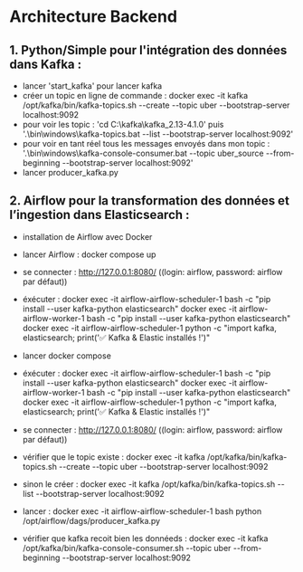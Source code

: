 # Architecture Backend

## 1. Python/Simple pour l'intégration des données dans Kafka : 

- lancer 'start_kafka' pour lancer kafka
- créer un topic en ligne de commande : docker exec -it kafka /opt/kafka/bin/kafka-topics.sh --create --topic uber --bootstrap-server localhost:9092
- pour voir les topic : 'cd C:\kafka\kafka_2.13-4.1.0' puis '.\bin\windows\kafka-topics.bat --list --bootstrap-server localhost:9092'
- pour voir en tant réel tous les messages envoyés dans mon topic : '.\bin\windows\kafka-console-consumer.bat --topic uber_source --from-beginning --bootstrap-server localhost:9092'
- lancer producer_kafka.py

## 2. Airflow pour la transformation des données et l’ingestion dans Elasticsearch : 

- installation de Airflow avec Docker
- lancer Airflow : docker compose up
- se connecter : http://127.0.0.1:8080/ ((login: airflow, password: airflow par défaut))
- éxécuter : 
docker exec -it airflow-airflow-scheduler-1 bash -c "pip install --user kafka-python elasticsearch"
docker exec -it airflow-airflow-worker-1 bash -c "pip install --user kafka-python elasticsearch"
docker exec -it airflow-airflow-scheduler-1 python -c "import kafka, elasticsearch; print('✅ Kafka & Elastic installés !')"



- lancer docker compose
- éxécuter : 
docker exec -it airflow-airflow-scheduler-1 bash -c "pip install --user kafka-python elasticsearch"
docker exec -it airflow-airflow-worker-1 bash -c "pip install --user kafka-python elasticsearch"
docker exec -it airflow-airflow-scheduler-1 python -c "import kafka, elasticsearch; print('✅ Kafka & Elastic installés !')"
- se connecter : http://127.0.0.1:8080/ ((login: airflow, password: airflow par défaut))
- vérifier que le topic existe : docker exec -it kafka /opt/kafka/bin/kafka-topics.sh --create --topic uber --bootstrap-server localhost:9092
- sinon le créer : docker exec -it kafka /opt/kafka/bin/kafka-topics.sh --list --bootstrap-server localhost:9092
- lancer :
docker exec -it airflow-airflow-scheduler-1 bash
python /opt/airflow/dags/producer_kafka.py
- vérifier que kafka recoit bien les donnéeds : docker exec -it kafka /opt/kafka/bin/kafka-console-consumer.sh --topic uber --from-beginning --bootstrap-server localhost:9092


